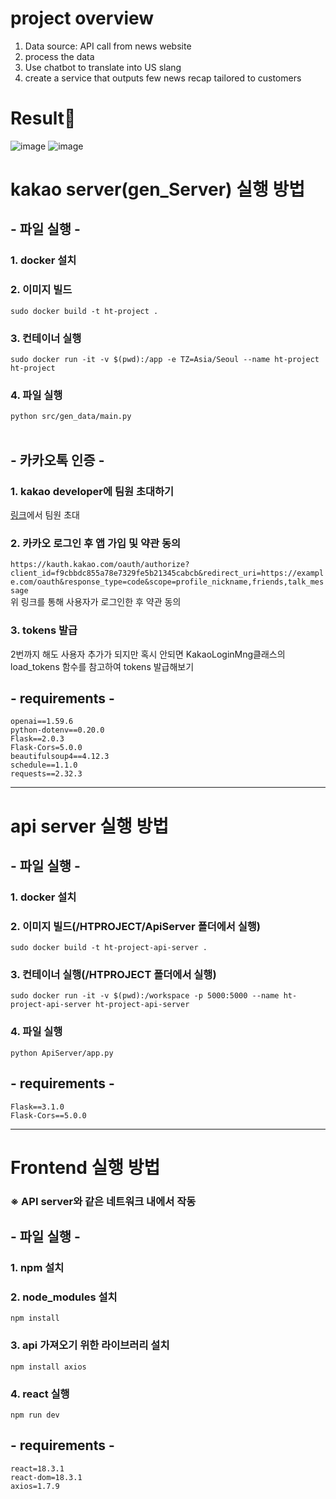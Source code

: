 # project overview
1. Data source: API call from news website 
2. process the data
3. Use chatbot to translate into US slang 
4. create a service that outputs few news recap tailored to customers 

# Result🎉
![image](https://github.com/user-attachments/assets/21d1477f-f165-4873-be88-44cafd3c4d8d)
![image](https://github.com/user-attachments/assets/48c5fe38-73fe-447f-84b4-aa08f472de3d)

# kakao server(gen_Server) 실행 방법  
## - 파일 실행 -
### 1. docker 설치
### 2. 이미지 빌드  
```sudo docker build -t ht-project .```
### 3. 컨테이너 실행
```sudo docker run -it -v $(pwd):/app -e TZ=Asia/Seoul --name ht-project ht-project```
### 4. 파일 실행
```python src/gen_data/main.py```  
&nbsp;
&nbsp;
&nbsp;
## - 카카오톡 인증 -
### 1. kakao developer에 팀원 초대하기
[링크](https://developers.kakao.com/console/app/1185992/config/member)에서 팀원 초대
### 2. 카카오 로그인 후 앱 가입 및 약관 동의
```https://kauth.kakao.com/oauth/authorize?client_id=f9cbbdc855a78e7329fe5b21345cabcb&redirect_uri=https://example.com/oauth&response_type=code&scope=profile_nickname,friends,talk_message```  
위 링크를 통해 사용자가 로그인한 후 약관 동의
### 3. tokens 발급
2번까지 해도 사용자 추가가 되지만 혹시 안되면 KakaoLoginMng클래스의 load_tokens 함수를 참고하여 tokens 발급해보기
&nbsp;
&nbsp;
&nbsp;
## - requirements -
```python==3.13
openai==1.59.6
python-dotenv==0.20.0
Flask==2.0.3
Flask-Cors=5.0.0
beautifulsoup4==4.12.3
schedule==1.1.0
requests==2.32.3
```
---
# api server 실행 방법  
## - 파일 실행 -
### 1. docker 설치
### 2. 이미지 빌드(/HTPROJECT/ApiServer 폴더에서 실행)
```sudo docker build -t ht-project-api-server .```
### 3. 컨테이너 실행(/HTPROJECT 폴더에서 실행)
```sudo docker run -it -v $(pwd):/workspace -p 5000:5000 --name ht-project-api-server ht-project-api-server```
### 4. 파일 실행
```python ApiServer/app.py``` 

## - requirements -
```
Flask==3.1.0
Flask-Cors==5.0.0
```

--- 
# Frontend 실행 방법
### ※ API server와 같은 네트워크 내에서 작동
## - 파일 실행 -
### 1. npm 설치
### 2. node_modules 설치
```npm install```
### 3. api 가져오기 위한 라이브러리 설치
```npm install axios```
### 4. react 실행
```npm run dev```

## - requirements -
```
react=18.3.1
react-dom=18.3.1
axios=1.7.9
```
